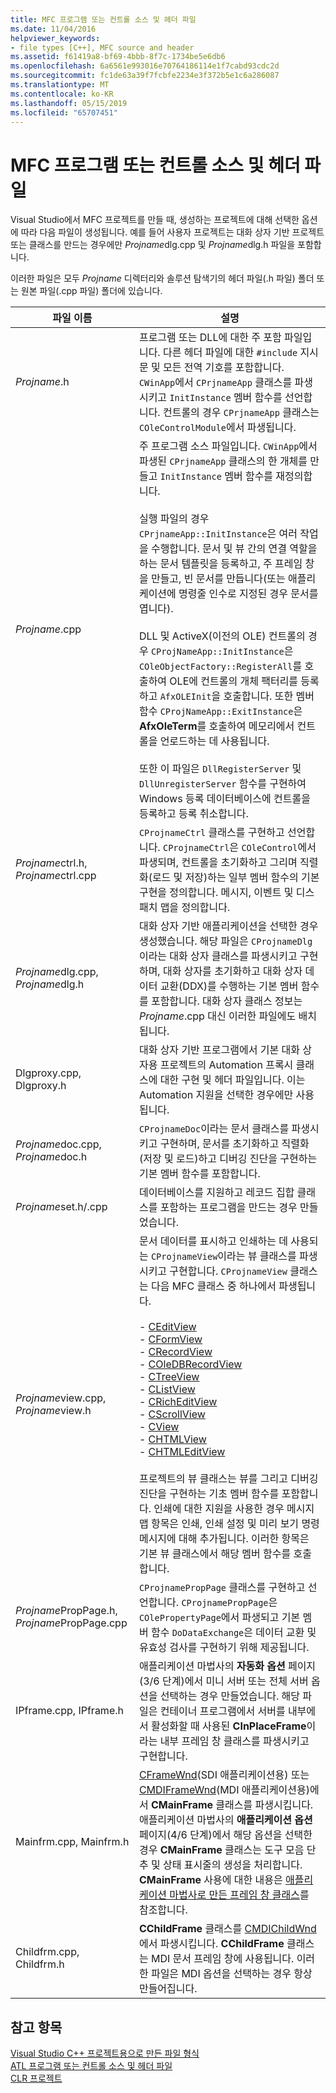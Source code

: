 ```yaml
---
title: MFC 프로그램 또는 컨트롤 소스 및 헤더 파일
ms.date: 11/04/2016
helpviewer_keywords:
- file types [C++], MFC source and header
ms.assetid: f61419a8-bf69-4bbb-8f7c-1734be5e6db6
ms.openlocfilehash: 6a6561e993016e70764186114e1f7cabd93cdc2d
ms.sourcegitcommit: fc1de63a39f7fcbfe2234e3f372b5e1c6a286087
ms.translationtype: MT
ms.contentlocale: ko-KR
ms.lasthandoff: 05/15/2019
ms.locfileid: "65707451"
---
```

# <a name="mfc-program-or-control-source-and-header-files"></a>MFC 프로그램 또는 컨트롤 소스 및 헤더 파일

Visual Studio에서 MFC 프로젝트를 만들 때, 생성하는 프로젝트에 대해 선택한 옵션에 따라 다음 파일이 생성됩니다. 예를 들어 사용자 프로젝트는 대화 상자 기반 프로젝트 또는 클래스를 만드는 경우에만 *Projname*dlg.cpp 및 *Projname*dlg.h 파일을 포함합니다.

이러한 파일은 모두 *Projname* 디렉터리와 솔루션 탐색기의 헤더 파일(.h 파일) 폴더 또는 원본 파일(.cpp 파일) 폴더에 있습니다.

|파일 이름|설명|
|---------------|-----------------|
|*Projname*.h|프로그램 또는 DLL에 대한 주 포함 파일입니다. 다른 헤더 파일에 대한 `#include` 지시문 및 모든 전역 기호를 포함합니다. `CWinApp`에서 `CPrjnameApp` 클래스를 파생시키고 `InitInstance` 멤버 함수를 선언합니다. 컨트롤의 경우 `CPrjnameApp` 클래스는 `COleControlModule`에서 파생됩니다.|
|*Projname*.cpp|주 프로그램 소스 파일입니다. `CWinApp`에서 파생된 `CPrjnameApp` 클래스의 한 개체를 만들고 `InitInstance` 멤버 함수를 재정의합니다.<br /><br /> 실행 파일의 경우 `CPrjnameApp::InitInstance`은 여러 작업을 수행합니다. 문서 및 뷰 간의 연결 역할을 하는 문서 템플릿을 등록하고, 주 프레임 창을 만들고, 빈 문서를 만듭니다(또는 애플리케이션에 명령줄 인수로 지정된 경우 문서를 엽니다).<br /><br /> DLL 및 ActiveX(이전의 OLE) 컨트롤의 경우 `CProjNameApp::InitInstance`은 `COleObjectFactory::RegisterAll`를 호출하여 OLE에 컨트롤의 개체 팩터리를 등록하고 `AfxOLEInit`을 호출합니다. 또한 멤버 함수 `CProjNameApp::ExitInstance`은 **AfxOleTerm**를 호출하여 메모리에서 컨트롤을 언로드하는 데 사용됩니다.<br /><br /> 또한 이 파일은 `DllRegisterServer` 및 `DllUnregisterServer` 함수를 구현하여 Windows 등록 데이터베이스에 컨트롤을 등록하고 등록 취소합니다.|
|*Projname*ctrl.h, *Projname*ctrl.cpp|`CProjnameCtrl` 클래스를 구현하고 선언합니다. `CProjnameCtrl`은 `COleControl`에서 파생되며, 컨트롤을 초기화하고 그리며 직렬화(로드 및 저장)하는 일부 멤버 함수의 기본 구현을 정의합니다. 메시지, 이벤트 및 디스패치 맵을 정의합니다.|
|*Projname*dlg.cpp, *Projname*dlg.h|대화 상자 기반 애플리케이션을 선택한 경우 생성했습니다. 해당 파일은 `CProjnameDlg`이라는 대화 상자 클래스를 파생시키고 구현하며, 대화 상자를 초기화하고 대화 상자 데이터 교환(DDX)를 수행하는 기본 멤버 함수를 포함합니다. 대화 상자 클래스 정보는 *Projname*.cpp 대신 이러한 파일에도 배치됩니다.|
|Dlgproxy.cpp, Dlgproxy.h|대화 상자 기반 프로그램에서 기본 대화 상자용 프로젝트의 Automation 프록시 클래스에 대한 구현 및 헤더 파일입니다. 이는 Automation 지원을 선택한 경우에만 사용됩니다.|
|*Projname*doc.cpp, *Projname*doc.h|`CProjnameDoc`이라는 문서 클래스를 파생시키고 구현하며, 문서를 초기화하고 직렬화(저장 및 로드)하고 디버깅 진단을 구현하는 기본 멤버 함수를 포함합니다.|
|*Projname*set.h/.cpp|데이터베이스를 지원하고 레코드 집합 클래스를 포함하는 프로그램을 만드는 경우 만들었습니다.|
|*Projname*view.cpp, *Projname*view.h|문서 데이터를 표시하고 인쇄하는 데 사용되는 `CProjnameView`이라는 뷰 클래스를 파생시키고 구현합니다. `CProjnameView` 클래스는 다음 MFC 클래스 중 하나에서 파생됩니다.<br /><br />- [CEditView](../../mfc/reference/ceditview-class.md)<br />- [CFormView](../../mfc/reference/cformview-class.md)<br />- [CRecordView](../../mfc/reference/crecordview-class.md)<br />- [COleDBRecordView](../../mfc/reference/coledbrecordview-class.md)<br />- [CTreeView](../../mfc/reference/ctreeview-class.md)<br />- [CListView](../../mfc/reference/clistview-class.md)<br />- [CRichEditView](../../mfc/reference/cricheditview-class.md)<br />- [CScrollView](../../mfc/reference/cscrollview-class.md)<br />- [CView](../../mfc/reference/cview-class.md)<br />- [CHTMLView](../../mfc/reference/chtmlview-class.md)<br />- [CHTMLEditView](../../mfc/reference/chtmleditview-class.md)<br /><br /> 프로젝트의 뷰 클래스는 뷰를 그리고 디버깅 진단을 구현하는 기초 멤버 함수를 포함합니다. 인쇄에 대한 지원을 사용한 경우 메시지 맵 항목은 인쇄, 인쇄 설정 및 미리 보기 명령 메시지에 대해 추가됩니다. 이러한 항목은 기본 뷰 클래스에서 해당 멤버 함수를 호출합니다.|
|*Projname*PropPage.h, *Projname*PropPage.cpp|`CProjnamePropPage` 클래스를 구현하고 선언합니다. `CProjnamePropPage`은 `COlePropertyPage`에서 파생되고 기본 멤버 함수 `DoDataExchange`은 데이터 교환 및 유효성 검사를 구현하기 위해 제공됩니다.|
|IPframe.cpp, IPframe.h|애플리케이션 마법사의 **자동화 옵션** 페이지(3/6 단계)에서 미니 서버 또는 전체 서버 옵션을 선택하는 경우 만들었습니다. 해당 파일은 컨테이너 프로그램에서 서버를 내부에서 활성화할 때 사용된 **CInPlaceFrame**이라는 내부 프레임 창 클래스를 파생시키고 구현합니다.|
|Mainfrm.cpp, Mainfrm.h|[CFrameWnd](../../mfc/reference/cframewnd-class.md)(SDI 애플리케이션용) 또는 [CMDIFrameWnd](../../mfc/reference/cmdiframewnd-class.md)(MDI 애플리케이션용)에서 **CMainFrame** 클래스를 파생시킵니다. 애플리케이션 마법사의 **애플리케이션 옵션** 페이지(4/6 단계)에서 해당 옵션을 선택한 경우 **CMainFrame** 클래스는 도구 모음 단추 및 상태 표시줄의 생성을 처리합니다. **CMainFrame** 사용에 대한 내용은 [애플리케이션 마법사로 만든 프레임 창 클래스](../../mfc/frame-window-classes-created-by-the-application-wizard.md)를 참조합니다.|
|Childfrm.cpp, Childfrm.h|**CChildFrame** 클래스를 [CMDIChildWnd](../../mfc/reference/cmdichildwnd-class.md)에서 파생시킵니다. **CChildFrame** 클래스는 MDI 문서 프레임 창에 사용됩니다. 이러한 파일은 MDI 옵션을 선택하는 경우 항상 만들어집니다.|

## <a name="see-also"></a>참고 항목

[Visual Studio C++ 프로젝트용으로 만든 파일 형식](file-types-created-for-visual-cpp-projects.md)<br>
[ATL 프로그램 또는 컨트롤 소스 및 헤더 파일](atl-program-or-control-source-and-header-files.md)<br>
[CLR 프로젝트](files-created-for-clr-projects.md)
